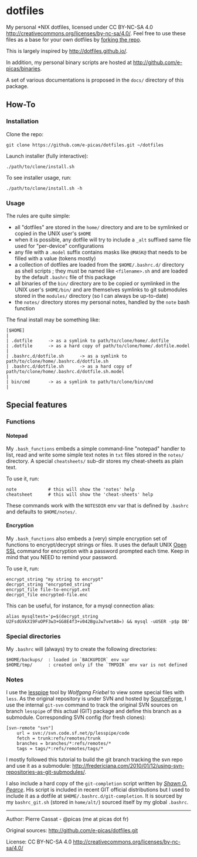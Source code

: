 dotfiles
========

My personal *NIX dotfiles, licensed under CC BY-NC-SA 4.0 <http://creativecommons.org/licenses/by-nc-sa/4.0/>.
Feel free to use these files as a base for your own dotfiles by [forking the repo](http://help.github.com/articles/fork-a-repo).

This is largely inspired by <http://dotfiles.github.io/>.

In addition, my personal binary scripts are hosted at <http://github.com/e-picas/binaries>.

A set of various documentations is proposed in the `docs/` directory of this package.

## How-To

### Installation

Clone the repo:

    git clone https://github.com/e-picas/dotfiles.git ~/dotfiles

Launch installer (fully interactive):

    ./path/to/clone/install.sh

To see installer usage, run:

    ./path/to/clone/install.sh -h

### Usage

The rules are quite simple:

-   all "dotfiles" are stored in the `home/` directory and are to be symlinked or copied
    in the UNIX user's `$HOME`
-   when it is possible, any dotfile will try to include a `_alt` suffixed same file used
    for "per-device" configurations
-   any file with a `.model` suffix contains masks like `@MASK@` that needs to be filled 
    with a value (tokens mostly)
-   a collection of dotfiles are loaded from the `$HOME/.bashrc.d/` directory as shell scripts ;
    they must be named like `<filename>.sh` and are loaded by the default `.bashrc` file of
    this package
-   all binaries of the `bin/` directory are to be copied or symlinked in the UNIX user's
    `$HOME/bin/` and are themselves symlinks to git submodules stored in the `modules/`
    directory (so I can always be up-to-date)
-   the `notes/` directory stores my personal notes, handled by the `note` bash function

The final install may be something like:

    [$HOME]
    |
    | .dotfile      -> as a symlink to path/to/clone/home/.dotfile
    | .dotfile      -> as a hard copy of path/to/clone/home/.dotfile.model
    |
    | .bashrc.d/dotfile.sh      -> as a symlink to path/to/clone/home/.bashrc.d/dotfile.sh
    | .bashrc.d/dotfile.sh      -> as a hard copy of path/to/clone/home/.bashrc.d/dotfile.sh.model
    |
    | bin/cmd       -> as a symlink to path/to/clone/bin/cmd
    |

## Special features

### Functions

#### Notepad

My `.bash_functions` embeds a simple command-line "notepad" handler to list, read and write
some simple text notes in `txt` files stored in the `notes/` directory. A special `cheatsheets/`
sub-dir stores my cheat-sheets as plain text.

To use it, run:

    note            # this will show the 'notes' help
    cheatsheet      # this will show the 'cheat-sheets' help

These commands work with the `NOTESDIR` env var that is defined by `.bashrc` and defaults to `$HOME/notes/`.

#### Encryption

My `.bash_functions` also embeds a (very) simple encryption set of functions to encrypt/decrypt strings or files.
It uses the default UNIX [Open SSL](http://www.openssl.org/) command for encryption with a password prompted each time.
Keep in mind that you NEED to remind your password.

To use it, run:

    encrypt_string "my string to encrypt"
    decrypt_string "encrypted_string"
    encrypt_file file-to-encrypt.ext
    decrypt_file encrypted-file.enc

This can be useful, for instance, for a mysql connection alias:

    alias mysqltest='p=$(decrypt_string U2FsdGVkX19FuOPF3w3+GG8E4f3+v042BguJw7vetA8=) && mysql -uUSER -p$p DB'

### Special directories

My `.bashrc` will (always) try to create the following directories:

    $HOME/backups/  : loaded in `BACKUPDIR` env var
    $HOME/tmp/      : created only if the `TMPDIR` env var is not defined


### Notes

I use the [lesspipe](http://www-zeuthen.desy.de/~friebel/unix/lesspipe.html) tool by *Wolfgang Friebel*
to view some special files with `less`. As the original repository is under SVN and hosted by 
[SourceForge](http://sourceforge.net/projects/lesspipe/), I use the internal `git-svn` command
to track the original SVN sources on branch `lesspipe` of this actual (GIT) package and define
this branch as a submodule. Corresponding SVN config (for fresh clones):

    [svn-remote "svn"]
        url = svn://svn.code.sf.net/p/lesspipe/code
        fetch = trunk:refs/remotes/trunk
        branches = branches/*:refs/remotes/*
        tags = tags/*:refs/remotes/tags/*


I mostly followed this tutorial to build the git branch tracking the svn repo and use it 
as a submodule: <http://fredericiana.com/2010/01/12/using-svn-repositories-as-git-submodules/>.

I also include a hard copy of the `git-completion` script written by [*Shawn O. Pearce*](http://spearce.org).
His script is included in recent GIT official distributions but I used to include it as a
dotfile at `$HOME/.bashrc.d/git-completion`. It is sourced by my `bashrc_git.sh` (stored in `home/alt/`)
sourced itself by my global `.bashrc`.

----

Author: Pierre Cassat - @picas (me at picas dot fr)

Original sources: <http://github.com/e-picas/dotfiles.git>

License: CC BY-NC-SA 4.0 <http://creativecommons.org/licenses/by-nc-sa/4.0/>
